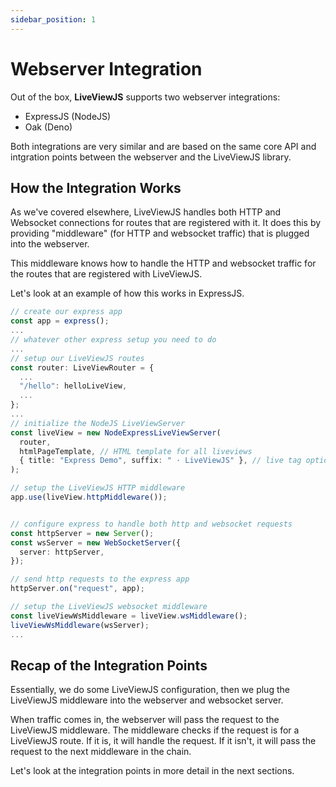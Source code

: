 ```yaml
---
sidebar_position: 1
---
```


# Webserver Integration

Out of the box, **LiveViewJS** supports two webserver integrations:

- ExpressJS (NodeJS)
- Oak (Deno)

Both integrations are very similar and are based on the same core API and intgration points between the webserver and
the LiveViewJS library.

## How the Integration Works

As we've covered elsewhere, LiveViewJS handles both HTTP and Websocket connections for routes that are registered with
it. It does this by providing "middleware" (for HTTP and websocket traffic) that is plugged into the webserver.

This middleware knows how to handle the HTTP and websocket traffic for the routes that are registered with LiveViewJS.

Let's look at an example of how this works in ExpressJS.

```ts
// create our express app
const app = express();
...
// whatever other express setup you need to do
...
// setup our LiveViewJS routes
const router: LiveViewRouter = {
  ...
  "/hello": helloLiveView,
  ...
};
...
// initialize the NodeJS LiveViewServer
const liveView = new NodeExpressLiveViewServer(
  router,
  htmlPageTemplate, // HTML template for all liveviews
  { title: "Express Demo", suffix: " · LiveViewJS" }, // live tag options
);

// setup the LiveViewJS HTTP middleware
app.use(liveView.httpMiddleware());


// configure express to handle both http and websocket requests
const httpServer = new Server();
const wsServer = new WebSocketServer({
  server: httpServer,
});

// send http requests to the express app
httpServer.on("request", app);

// setup the LiveViewJS websocket middleware
const liveViewWsMiddleware = liveView.wsMiddleware();
liveViewWsMiddleware(wsServer);
...
```

## Recap of the Integration Points

Essentially, we do some LiveViewJS configuration, then we plug the LiveViewJS middleware into the webserver and
websocket server.

When traffic comes in, the webserver will pass the request to the LiveViewJS middleware. The middleware checks if the
request is for a LiveViewJS route. If it is, it will handle the request. If it isn't, it will pass the request to the
next middleware in the chain.

Let's look at the integration points in more detail in the next sections.
